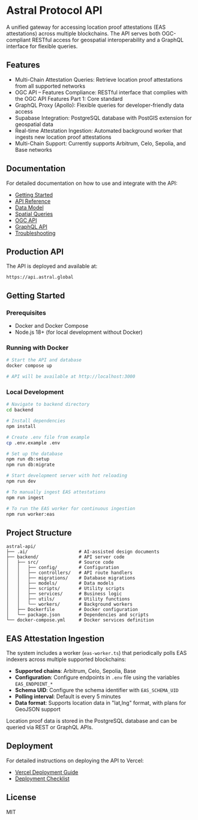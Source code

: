 # Astral Protocol API

A unified gateway for accessing location proof attestations (EAS attestations) across multiple blockchains. The API serves both OGC-compliant RESTful access for geospatial interoperability and a GraphQL interface for flexible queries.

## Features

- Multi-Chain Attestation Queries: Retrieve location proof attestations from all supported networks
- OGC API – Features Compliance: RESTful interface that complies with the OGC API Features Part 1: Core standard
- GraphQL Proxy (Apollo): Flexible queries for developer-friendly data access
- Supabase Integration: PostgreSQL database with PostGIS extension for geospatial data
- Real-time Attestation Ingestion: Automated background worker that ingests new location proof attestations
- Multi-Chain Support: Currently supports Arbitrum, Celo, Sepolia, and Base networks

## Documentation

For detailed documentation on how to use and integrate with the API:

- [Getting Started](./docs/getting-started.md)
- [API Reference](./docs/api-reference.md)
- [Data Model](./docs/data-model.md)
- [Spatial Queries](./docs/spatial-queries.md)
- [OGC API](./docs/ogc-api.md)
- [GraphQL API](./docs/graphql-api.md)
- [Troubleshooting](./docs/troubleshooting.md)

## Production API

The API is deployed and available at:

```
https://api.astral.global
```

## Getting Started

### Prerequisites

- Docker and Docker Compose
- Node.js 18+ (for local development without Docker)

### Running with Docker

```bash
# Start the API and database
docker compose up

# API will be available at http://localhost:3000
```

### Local Development

```bash
# Navigate to backend directory
cd backend

# Install dependencies
npm install

# Create .env file from example
cp .env.example .env

# Set up the database
npm run db:setup
npm run db:migrate

# Start development server with hot reloading
npm run dev

# To manually ingest EAS attestations
npm run ingest

# To run the EAS worker for continuous ingestion
npm run worker:eas
```

## Project Structure

```
astral-api/
├── .ai/                   # AI-assisted design documents
├── backend/               # API server code
│   ├── src/               # Source code
│   │   ├── config/        # Configuration
│   │   ├── controllers/   # API route handlers 
│   │   ├── migrations/    # Database migrations
│   │   ├── models/        # Data models
│   │   ├── scripts/       # Utility scripts
│   │   ├── services/      # Business logic
│   │   ├── utils/         # Utility functions
│   │   └── workers/       # Background workers
│   ├── Dockerfile         # Docker configuration
│   └── package.json       # Dependencies and scripts
└── docker-compose.yml     # Docker services definition
```

## EAS Attestation Ingestion

The system includes a worker (`eas-worker.ts`) that periodically polls EAS indexers across multiple supported blockchains:

- **Supported chains**: Arbitrum, Celo, Sepolia, Base
- **Configuration**: Configure endpoints in `.env` file using the variables `EAS_ENDPOINT_*`
- **Schema UID**: Configure the schema identifier with `EAS_SCHEMA_UID`
- **Polling interval**: Default is every 5 minutes
- **Data format**: Supports location data in "lat,lng" format, with plans for GeoJSON support

Location proof data is stored in the PostgreSQL database and can be queried via REST or GraphQL APIs.

## Deployment

For detailed instructions on deploying the API to Vercel:

- [Vercel Deployment Guide](./backend/VERCEL-DEPLOY.md)
- [Deployment Checklist](./backend/DEPLOYMENT-CHECKLIST.md)

## License

MIT